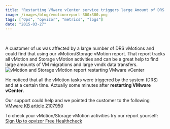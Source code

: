 ```yaml
---
title: "Restarting VMware vCenter service triggers large Amount of DRS vMotions"
image: /images/blog/vmotionreport-300x300.png
tags: ["Ops", "opvizor", "metrics", "logs"]
date: "2015-03-27"
---
```


 

A customer of us was affected by a large number of DRS vMotions and could find that using our vMotion/Storage vMotion report. That report tracks all vMotion and Storage vMotion activities and can be a great help to find large amounts of VM migrations and large vmdk data transfers. ![vMotion and Storage vMotion report restarting VMware vCenter](/images/blog/vmotionreport-300x300.png)

He noticed that all the vMotion tasks were triggered by the system (DRS) and at a certain time. Actually some minutes after **restarting VMware vCenter**.

Our support could help and we pointed the customer to the following [VMware KB article 2107950](http://kb.vmware.com/kb/2107950)

To check your vMotion/Storage vMotion activities try our report yourself: [Sign Up to opvizor Free Healthcheck](https://www.opvizor.com/register/ "Register – Sign up for the #1 VMware Health analyzer")

